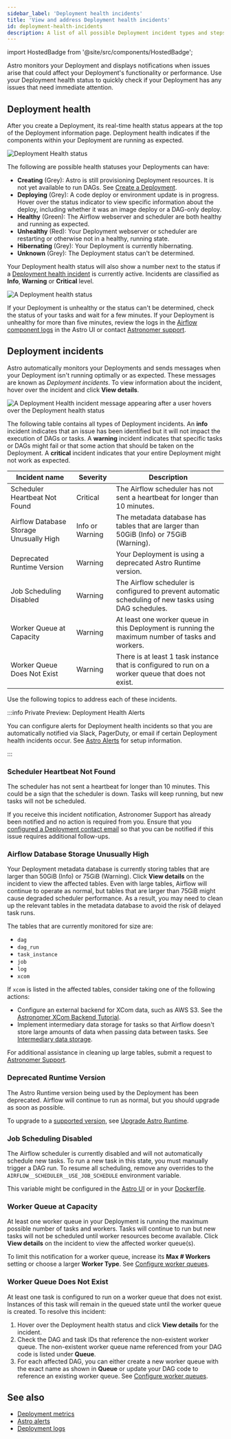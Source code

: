 ```yaml
---
sidebar_label: 'Deployment health incidents'
title: 'View and address Deployment health incidents'
id: deployment-health-incidents
description: A list of all possible Deployment incident types and steps for resolving each one.
---
```


import HostedBadge from '@site/src/components/HostedBadge';

Astro monitors your Deployment and displays notifications when issues arise that could affect your Deployment's functionality or performance. Use your Deployment health status to quickly check if your Deployment has any issues that need immediate attention.

## Deployment health

After you create a Deployment, its real-time health status appears at the top of the Deployment information page. Deployment health indicates if the components within your Deployment are running as expected.

![Deployment Health status](/img/docs/deployment-health.png)

The following are possible health statuses your Deployments can have:

- **Creating** (Grey): Astro is still provisioning Deployment resources. It is not yet available to run DAGs. See [Create a Deployment](create-deployment.md).
- **Deploying** (Grey): A code deploy or environment update is in progress. Hover over the status indicator to view specific information about the deploy, including whether it was an image deploy or a DAG-only deploy.
- **Healthy** (Green): The Airflow webserver and scheduler are both healthy and running as expected.
- **Unhealthy** (Red): Your Deployment webserver or scheduler are restarting or otherwise not in a healthy, running state.
- **Hibernating** (Grey): Your Deployment is currently hibernating.
- **Unknown** (Grey): The Deployment status can't be determined.

Your Deployment health status will also show a number next to the status if a [Deployment health incident](#deployment-incidents) is currently active. Incidents are classified as **Info**, **Warning** or **Critical** level.

![A Deployment health status](/img/docs/health-status.png)

If your Deployment is unhealthy or the status can't be determined, check the status of your tasks and wait for a few minutes. If your Deployment is unhealthy for more than five minutes, review the logs in the [Airflow component logs](view-logs.md#view-airflow-component-logs-in-the-astro-ui) in the Astro UI or contact [Astronomer support](https://cloud.astronomer.io/open-support-request).

## Deployment incidents

<HostedBadge/>

Astro automatically monitors your Deployments and sends messages when your Deployment isn't running optimally or as expected. These messages are known as _Deployment incidents_. To view information about the incident, hover over the incident and click **View details**.

![A Deployment Health incident message appearing after a user hovers over the Deployment health status](/img/docs/incident-unfurl.png)

The following table contains all types of Deployment incidents. An **info** incident indicates that an issue has been identified but it will not impact the execution of DAGs or tasks. A **warning** incident indicates that specific tasks or DAGs might fail or that some action that should be taken on the Deployment. A **critical** incident indicates that your entire Deployment might not work as expected.

| Incident name                           | Severity        | Description                                                                                        |
| --------------------------------------- | --------------- | -------------------------------------------------------------------------------------------------- |
| Scheduler Heartbeat Not Found           | Critical        | The Airflow scheduler has not sent a heartbeat for longer than 10 minutes.                         |
| Airflow Database Storage Unusually High | Info or Warning | The metadata database has tables that are larger than 50GiB (Info) or 75GiB (Warning).             |
| Deprecated Runtime Version              | Warning         | Your Deployment is using a deprecated Astro Runtime version.                                       |
| Job Scheduling Disabled | Warning | The Airflow scheduler is configured to prevent automatic scheduling of new tasks using DAG schedules.|
| Worker Queue at Capacity                | Warning         | At least one worker queue in this Deployment is running the maximum number of tasks and workers.   |
| Worker Queue Does Not Exist             | Warning         | There is at least 1 task instance that is configured to run on a worker queue that does not exist.

Use the following topics to address each of these incidents.

:::info Private Preview: Deployment Health Alerts

You can configure alerts for Deployment health incidents so that you are automatically notified via Slack, PagerDuty, or email if certain Deployment health incidents occur. See [Astro Alerts](alerts.md) for setup information.

:::

### Scheduler Heartbeat Not Found

The scheduler has not sent a heartbeat for longer than 10 minutes. This could be a sign that the scheduler is down. Tasks will keep running, but new tasks will not be scheduled.

If you receive this incident notification, Astronomer Support has already been notified and no action is required from you. Ensure that you [configured a Deployment contact email](deployment-details.md#configure-deployment-contact-emails) so that you can be notified if this issue requires additional follow-ups.

### Airflow Database Storage Unusually High

Your Deployment metadata database is currently storing tables that are larger than 50GiB (Info) or 75GiB (Warning). Click **View details** on the incident to view the affected tables. Even with large tables, Airflow will continue to operate as normal, but tables that are larger than 75GiB might cause degraded scheduler performance. As a result, you may need to clean up the relevant tables in the metadata database to avoid the risk of delayed task runs.

The tables that are currently monitored for size are:

- `dag`
- `dag_run`
- `task_instance`
- `job`
- `log`
- `xcom`

If `xcom` is listed in the affected tables, consider taking one of the following actions:
- Configure an external backend for XCom data, such as AWS S3. See the [Astronomer XCom Backend Tutorial](https://www.astronomer.io/docs/learn/xcom-backend-tutorial).
- Implement intermediary data storage for tasks so that Airflow doesn't store large amounts of data when passing data between tasks. See [Intermediary data storage](https://www.astronomer.io/docs/learn/airflow-passing-data-between-tasks#intermediary-data-storage).

For additional assistance in cleaning up large tables, submit a request to [Astronomer Support](https://cloud.astronomer.io/open-support-request).

### Deprecated Runtime Version

The Astro Runtime version being used by the Deployment has been deprecated. Airflow will continue to run as normal, but you should upgrade as soon as possible.

To upgrade to a [supported version](runtime-version-lifecycle-policy.mdx), see [Upgrade Astro Runtime](upgrade-runtime.md).

### Job Scheduling Disabled

The Airflow scheduler is currently disabled and will not automatically schedule new tasks. To run a new task in this state, you must manually trigger a DAG run. To resume all scheduling, remove any overrides to the `AIRFLOW__SCHEDULER__USE_JOB_SCHEDULE` environment variable.

This variable might be configured in the [Astro UI](manage-env-vars.md#using-the-astro-ui) or in your [Dockerfile](manage-env-vars.md#using-your-dockerfile).

### Worker Queue at Capacity

At least one worker queue in your Deployment is running the maximum possible number of tasks and workers. Tasks will continue to run but new tasks will not be scheduled until worker resources become available. Click **View details** on the incident to view the affected worker queue(s).

To limit this notification for a worker queue, increase its **Max # Workers** setting or choose a larger **Worker Type**. See [Configure worker queues](https://www.astronomer.io/docs/astro/configure-worker-queues).

### Worker Queue Does Not Exist

At least one task is configured to run on a worker queue that does not exist. Instances of this task will remain in the queued state until the worker queue is created. To resolve this incident:

1. Hover over the Deployment health status and click **View details** for the incident.
2. Check the DAG and task IDs that reference the non-existent worker queue. The non-existent worker queue name referenced from your DAG code is listed under **Queue**.
3. For each affected DAG, you can either create a new worker queue with the exact name as shown in **Queue** or update your DAG code to reference an existing worker queue. See [Configure worker queues](configure-worker-queues.mdx#assign-tasks-to-a-worker-queue).

## See also

- [Deployment metrics](deployment-metrics.md)
- [Astro alerts](alerts.md)
- [Deployment logs](view-logs.md)
